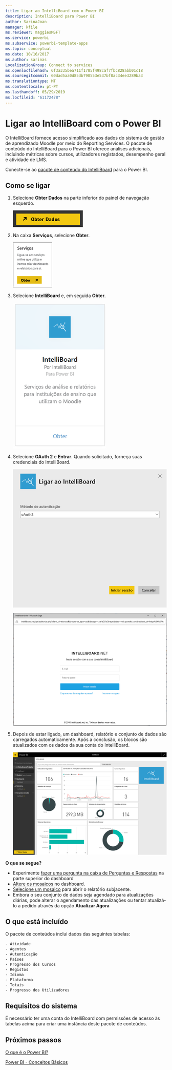 ```yaml
---
title: Ligar ao IntelliBoard com o Power BI
description: IntelliBoard para Power BI
author: SarinaJoan
manager: kfile
ms.reviewer: maggiesMSFT
ms.service: powerbi
ms.subservice: powerbi-template-apps
ms.topic: conceptual
ms.date: 10/16/2017
ms.author: sarinas
LocalizationGroup: Connect to services
ms.openlocfilehash: 6f3a335bea711f1785f498caf7fbc828abb01c18
ms.sourcegitcommit: 60dad5aa0d85db790553e537bf8ac34ee3289ba3
ms.translationtype: MT
ms.contentlocale: pt-PT
ms.lasthandoff: 05/29/2019
ms.locfileid: "61172478"
---
```

# <a name="connect-to-intelliboard-with-power-bi"></a>Ligar ao IntelliBoard com o Power BI
O IntelliBoard fornece acesso simplificado aos dados do sistema de gestão de aprendizado Moodle por meio do Reporting Services. O pacote de conteúdo do IntelliBoard para o Power BI oferece análises adicionais, incluindo métricas sobre cursos, utilizadores registados, desempenho geral e atividade de LMS.

Conecte-se ao [pacote de conteúdo do IntelliBoard](https://app.powerbi.com/getdata/services/intelliboard) para o Power BI.

## <a name="how-to-connect"></a>Como se ligar
1. Selecione **Obter Dados** na parte inferior do painel de navegação esquerdo.  
   
    ![](media/service-connect-to-intelliboard/getdata.png)
2. Na caixa **Serviços**, selecione **Obter**.  
   
    ![](media/service-connect-to-intelliboard/services.png)
3. Selecione **IntelliBoard** e, em seguida **Obter**.  
   
    ![](media/service-connect-to-intelliboard/intelliboard.png)
4. Selecione **OAuth 2** e **Entrar**. Quando solicitado, forneça suas credenciais do IntelliBoard.
   
    ![](media/service-connect-to-intelliboard/creds.png)
   
    ![](media/service-connect-to-intelliboard/creds2.png)
5. Depois de estar ligado, um dashboard, relatório e conjunto de dados são carregados automaticamente. Após a conclusão, os blocos são atualizados com os dados da sua conta do IntelliBoard.
   
    ![](media/service-connect-to-intelliboard/dashboard.png)

**O que se segue?**

* Experimente [fazer uma pergunta na caixa de Perguntas e Respostas](consumer/end-user-q-and-a.md) na parte superior do dashboard
* [Altere os mosaicos](service-dashboard-edit-tile.md) no dashboard.
* [Selecione um mosaico](consumer/end-user-tiles.md) para abrir o relatório subjacente.
* Embora o seu conjunto de dados seja agendado para atualizações diárias, pode alterar o agendamento das atualizações ou tentar atualizá-lo a pedido através da opção **Atualizar Agora**

## <a name="whats-included"></a>O que está incluído
O pacote de conteúdos inclui dados das seguintes tabelas:  

    - Atividade  
    - Agentes  
    - Autenticação  
    - Países  
    - Progresso dos Cursos  
    - Registos
    - Idioma  
    - Plataforma  
    - Totais  
    - Progresso dos Utilizadores    

## <a name="system-requirements"></a>Requisitos do sistema
É necessário ter uma conta do IntelliBoard com permissões de acesso às tabelas acima para criar uma instância deste pacote de conteúdos.

## <a name="next-steps"></a>Próximos passos
[O que é o Power BI?](power-bi-overview.md)

[Power BI - Conceitos Básicos](consumer/end-user-basic-concepts.md)

